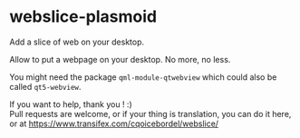 # webslice-plasmoid
Add a slice of web on your desktop.

Allow to put a webpage on your desktop. No more, no less.

You might need the package `qml-module-qtwebview` which could also be called `qt5-webview`.


If you want to help, thank you ! :)  
Pull requests are welcome, or if your thing is translation, you can do it here, or at https://www.transifex.com/cqoicebordel/webslice/  
